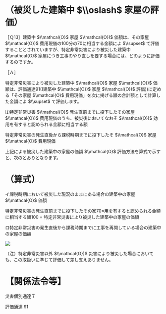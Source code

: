 # （被災した建築中 $\\oslash$ 家屋の評価）

［Ｑ13］建築中 $\\mathcal{O}$ 家屋 $\\mathcal{O})$ 価額は、その家屋 $\\mathcal{O})$ 費用現価の100分の70に相当する金額によ $\\supset$ て評価することとされていますが、特定非常災害により被災した建築中 $\\mathcal{O}$ 家屋につき工事のやり直しを要する場合には、どのように評価するのですか。

［Ａ］

特定非常災害により被災した建築中 $\\mathcal{O}$ 家屋 $\\mathcal{O})$ 価額は、評価通達91((建築中 $\\mathcal{O})$ 家屋 $\\mathcal{O})$ 評価))に定める「その家屋 $\\mathcal{O}$ 費用現価」を次に掲げる額の合計額として計算した金額によ $\\supset$ て評価します。

⑴特定非常災害 $\\mathcal{O}$ 発生直前までに投下したその家屋 $\\mathcal{O})$ 費用現価のうち、被災後においてなおそ $\\mathcal{O})$ 効用を有すると認められる金額に相当する額

特定非常災害の発生直後から課税時期までに投下したそ $\\mathcal{O}$ 家屋 $\\mathcal{O}$ 費用現価

上記による被災した建築中の家屋の価額 $\\mathcal{O}$ 評価方法を算式で示すと、次のとおりとなります。

# （算式）

イ課税時期において被災した現況のままにある場合の建築中の家屋 $\\mathcal{O}$ 価額

特定非常災害の発生直前までに投下したその家70×用を有すると認められる金額に相当する額100 $=$ 特定非常災害により被災した建築中の家屋の価額

ロ特定非常災害の発生直後から課税時期までに工事を再開している場合の建築中の家屋の価額

![](https://www.nta.go.jp/tmp/13d5b7ed-d509-4871-871c-3931a672eb60/images/5e06f7ffa673ebde86ce5bbb9207cbdb38a4093140deacf56c8f4ab3077c196a.jpg)

（注）特定非常災害以外 $\\mathcal{O})$ 災害により被災した場合においても、この取扱いに準じて評価して差し支えありません。

# 【関係法令等】

災害個別通達７

評価通達 91